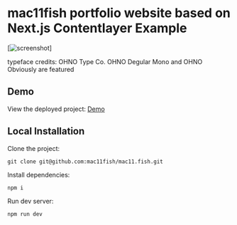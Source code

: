 # mac11fish portfolio website based on Next.js Contentlayer Example

[![screenshot](https://mac11fish.vercel.app/images/ss.mac11fish.website.png)]


typeface credits: 
OHNO Type Co.
OHNO Degular Mono and OHNO Obviously are featured

## Demo

View the deployed project: [Demo](https://mac11fish.vercel.app/)


## Local Installation

Clone the project:

    git clone git@github.com:mac11fish/mac11.fish.git

Install dependencies:

    npm i

Run dev server:

    npm run dev
